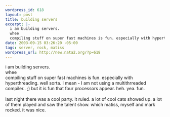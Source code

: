 ```yaml
--- 
wordpress_id: 618
layout: post
title: building servers
excerpt: |-
  i am building servers.
  whee
  compiling stuff on super fast machines is fun. especially with hyperthreading. well sorta. I mean - I am not using a multithrreaded compiler.. ;) but it is fun that four processors appear. heh. yea. fun.last night there was a cool party. it ruled. a lot of cool cats showed up. a lot of them played and saw the talent show. which matiss, myself and ...
date: 2003-09-15 03:26:20 -05:00
tags: server, rock, matiss
wordpress_url: http://new.nata2.org/?p=618
---
```

i am building servers.<br/>
whee<br/>
compiling stuff on super fast machines is fun. especially with hyperthreading. well sorta. I mean - I am not using a multithrreaded compiler.. ;) but it is fun that four processors appear. heh. yea. fun.<br/><br/>last night there was a cool party. it ruled. a lot of cool cats showed up. a lot of them played and saw the talent show. which matiss, myself and mark rocked. it was nice. 
